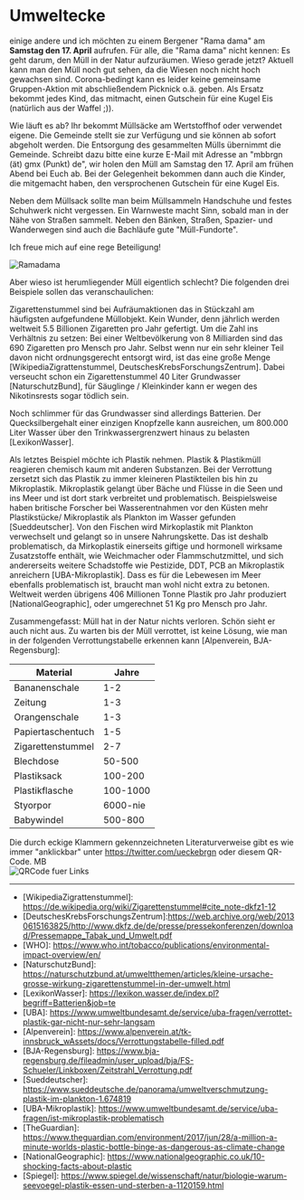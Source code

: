 # Umweltecke

einige andere und ich möchten zu einem Bergener "Rama dama" am __Samstag den 17. April__ aufrufen. Für alle, die "Rama dama" nicht kennen: Es geht darum, den Müll in der Natur aufzuräumen. Wieso gerade jetzt? Aktuell kann man den Müll noch gut sehen, da die Wiesen noch nicht hoch gewachsen sind. Corona-bedingt kann es leider keine gemeinsame Gruppen-Aktion mit abschließendem Picknick o.ä. geben. Als Ersatz bekommt jedes Kind, das mitmacht, einen Gutschein für eine Kugel Eis (natürlich aus der Waffel ;)).

Wie läuft es ab? Ihr bekommt Müllsäcke am Wertstoffhof oder verwendet eigene. Die Gemeinde stellt sie zur Verfügung und sie können ab sofort abgeholt werden. Die Entsorgung des gesammelten Mülls übernimmt die Gemeinde. Schreibt dazu bitte eine kurze E-Mail mit Adresse an "mbbrgn (ät) gmx (Punkt) de", wir holen den Müll am Samstag den 17. April am frühen Abend bei Euch ab. Bei der Gelegenheit bekommen dann auch die Kinder, die mitgemacht haben, den versprochenen Gutschein für eine Kugel Eis.

Neben dem Müllsack sollte man beim Müllsammeln Handschuhe und festes Schuhwerk nicht vergessen. Ein Warnweste macht Sinn, sobald man in der Nähe von Straßen sammelt. Neben den Bänken, Straßen, Spazier- und Wanderwegen sind auch die Bachläufe gute "Müll-Fundorte".

Ich freue mich auf eine rege Beteiligung!

![Ramadama](ramadama_bild.png)

Aber wieso ist herumliegender Müll eigentlich schlecht? Die folgenden drei Beispiele sollen das veranschaulichen:

Zigarettenstummel sind bei Aufräumaktionen das in Stückzahl am häufigsten aufgefundene Müllobjekt. Kein Wunder, denn jährlich werden weltweit 5.5 Billionen Zigaretten pro Jahr gefertigt. Um die Zahl ins Verhältnis zu setzen: Bei einer Weltbevölkerung von 8 Milliarden sind das 690 Zigaretten pro Mensch pro Jahr. Selbst wenn nur ein sehr kleiner Teil davon nicht ordnungsgerecht entsorgt wird, ist das eine große Menge \[WikipediaZigrattenstummel, DeutschesKrebsForschungsZentrum\]. Dabei verseucht schon ein Zigarettenstummel 40 Liter Grundwasser \[NaturschutzBund\], für Säuglinge / Kleinkinder kann er wegen des Nikotinsrests sogar tödlich sein.

Noch schlimmer für das Grundwasser sind allerdings Batterien. Der Quecksilbergehalt einer einzigen Knopfzelle kann ausreichen, um 800.000 Liter Wasser über den Trinkwassergrenzwert hinaus zu belasten \[LexikonWasser\].

Als letztes Beispiel möchte ich Plastik nehmen. Plastik & Plastikmüll reagieren chemisch kaum mit anderen Substanzen. Bei der Verrottung zersetzt sich das Plastik zu immer kleineren Plastikteilen bis hin zu Mikroplastik. Mikroplastik gelangt über Bäche und Flüsse in die Seen und ins Meer und ist dort stark verbreitet und problematisch. Beispielsweise haben britische Forscher bei Wasserentnahmen vor den Küsten mehr Plastikstücke/ Mikroplastik als Plankton im Wasser gefunden \[Sueddeutscher\]. Von den Fischen wird Mirkoplastik mit Plankton verwechselt und gelangt so in unsere Nahrungskette. Das ist deshalb problematisch, da Mirkoplastik einerseits giftige und hormonell wirksame Zusatzstoffe enthält, wie Weichmacher oder Flammschutzmittel, und sich andererseits weitere Schadstoffe wie Pestizide, DDT, PCB an Mikroplastik anreichern \[UBA-Mikroplastik\]. Dass es für die Lebewesen im Meer ebenfalls problematisch ist, braucht man wohl nicht extra zu betonen. Weltweit werden übrigens 406 Millionen Tonne Plastik pro Jahr produziert \[NationalGeographic\], oder umgerechnet 51 Kg pro Mensch pro Jahr.

Zusammengefasst: Müll hat in der Natur nichts verloren. Schön sieht er auch nicht aus. Zu warten bis der Müll verrottet, ist keine Lösung, wie man in der folgenden Verrottungstabelle erkennen kann \[Alpenverein, BJA-Regensburg\]:

| Material | Jahre |
| -------- | ----- |
| Bananenschale | 1-2 |
| Zeitung  | 1-3   |
| Orangenschale | 1-3 |
| Papiertaschentuch | 1-5 |
| Zigarettenstummel | 2-7 |
| Blechdose | 50-500 |
| Plastiksack | 100-200 |
| Plastikflasche | 100-1000 |
| Styorpor | 6000-nie |
| Babywindel | 500-800 |

Die durch eckige Klammern gekennzeichneten Literaturverweise gibt es wie
immer "anklickbar" unter https://twitter.com/ueckebrgn oder diesem QR-Code.
MB <br/>
![QRCode fuer Links](ueckebrgn_qr_code.png)

----

- \[WikipediaZigrattenstummel\]: https://de.wikipedia.org/wiki/Zigarettenstummel#cite_note-dkfz1-12 <br/>
- \[DeutschesKrebsForschungsZentrum\]:https://web.archive.org/web/20130615163825/http://www.dkfz.de/de/presse/pressekonferenzen/download/Pressemappe_Tabak_und_Umwelt.pdf <br/>
- \[WHO\]: https://www.who.int/tobacco/publications/environmental-impact-overview/en/ <br/>
- \[NaturschutzBund\]: https://naturschutzbund.at/umweltthemen/articles/kleine-ursache-grosse-wirkung-zigarettenstummel-in-der-umwelt.html <br/>
- \[LexikonWasser\]: https://lexikon.wasser.de/index.pl?begriff=Batterien&job=te <br/>
- \[UBA\]: https://www.umweltbundesamt.de/service/uba-fragen/verrottet-plastik-gar-nicht-nur-sehr-langsam
- \[Alpenverein\]: https://www.alpenverein.at/tk-innsbruck_wAssets/docs/Verrottungstabelle-filled.pdf
- \[BJA-Regensburg\]: https://www.bja-regensburg.de/fileadmin/user_upload/bja/FS-Schueler/Linkboxen/Zeitstrahl_Verrottung.pdf <br/>
- \[Sueddeutscher\]: https://www.sueddeutsche.de/panorama/umweltverschmutzung-plastik-im-plankton-1.674819 <br/>
- \[UBA-Mikroplastik\]: https://www.umweltbundesamt.de/service/uba-fragen/ist-mikroplastik-problematisch <br/> 
- \[TheGuardian\]: https://www.theguardian.com/environment/2017/jun/28/a-million-a-minute-worlds-plastic-bottle-binge-as-dangerous-as-climate-change <br/>
- \[NationalGeographic\]: https://www.nationalgeographic.co.uk/10-shocking-facts-about-plastic <br/>
- \[Spiegel\]: https://www.spiegel.de/wissenschaft/natur/biologie-warum-seevoegel-plastik-essen-und-sterben-a-1120159.html <br/>
